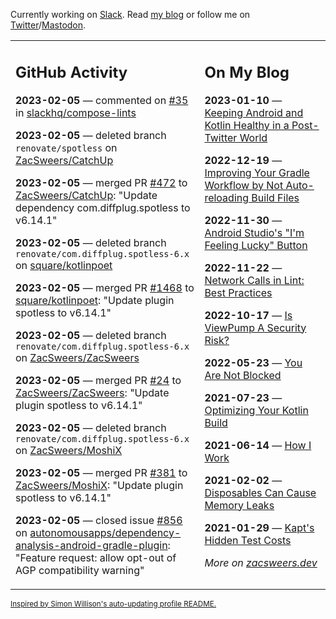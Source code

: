 Currently working on [Slack](https://slack.com/). Read [my blog](https://zacsweers.dev/) or follow me on [Twitter](https://twitter.com/ZacSweers)/[Mastodon](https://hachyderm.io/@ZacSweers).

<table><tr><td valign="top" width="60%">

## GitHub Activity
<!-- githubActivity starts -->
**2023-02-05** — commented on [#35](https://github.com/slackhq/compose-lints/issues/35#issuecomment-1418245924) in [slackhq/compose-lints](https://github.com/slackhq/compose-lints)

**2023-02-05** — deleted branch `renovate/spotless` on [ZacSweers/CatchUp](https://github.com/ZacSweers/CatchUp)

**2023-02-05** — merged PR [#472](https://github.com/ZacSweers/CatchUp/pull/472) to [ZacSweers/CatchUp](https://github.com/ZacSweers/CatchUp): "Update dependency com.diffplug.spotless to v6.14.1"

**2023-02-05** — deleted branch `renovate/com.diffplug.spotless-6.x` on [square/kotlinpoet](https://github.com/square/kotlinpoet)

**2023-02-05** — merged PR [#1468](https://github.com/square/kotlinpoet/pull/1468) to [square/kotlinpoet](https://github.com/square/kotlinpoet): "Update plugin spotless to v6.14.1"

**2023-02-05** — deleted branch `renovate/com.diffplug.spotless-6.x` on [ZacSweers/ZacSweers](https://github.com/ZacSweers/ZacSweers)

**2023-02-05** — merged PR [#24](https://github.com/ZacSweers/ZacSweers/pull/24) to [ZacSweers/ZacSweers](https://github.com/ZacSweers/ZacSweers): "Update plugin spotless to v6.14.1"

**2023-02-05** — deleted branch `renovate/com.diffplug.spotless-6.x` on [ZacSweers/MoshiX](https://github.com/ZacSweers/MoshiX)

**2023-02-05** — merged PR [#381](https://github.com/ZacSweers/MoshiX/pull/381) to [ZacSweers/MoshiX](https://github.com/ZacSweers/MoshiX): "Update plugin spotless to v6.14.1"

**2023-02-05** — closed issue [#856](https://github.com/autonomousapps/dependency-analysis-android-gradle-plugin/issues/856) on [autonomousapps/dependency-analysis-android-gradle-plugin](https://github.com/autonomousapps/dependency-analysis-android-gradle-plugin): "Feature request: allow opt-out of AGP compatibility warning"
<!-- githubActivity ends -->
</td><td valign="top" width="40%">

## On My Blog
<!-- blog starts -->
**2023-01-10** — [Keeping Android and Kotlin Healthy in a Post-Twitter World](https://www.zacsweers.dev/keeping-android-healthy/)

**2022-12-19** — [Improving Your Gradle Workflow by Not Auto-reloading Build Files](https://www.zacsweers.dev/improving-your-workflow-by-not-auto-reloading-build-files/)

**2022-11-30** — [Android Studio's "I'm Feeling Lucky" Button](https://www.zacsweers.dev/android-studios-im-feeling-lucky-button/)

**2022-11-22** — [Network Calls in Lint: Best Practices](https://www.zacsweers.dev/network-calls-in-lint-best-practices/)

**2022-10-17** — [Is ViewPump A Security Risk?](https://www.zacsweers.dev/is-viewpump-a-security-risk/)

**2022-05-23** — [You Are Not Blocked](https://www.zacsweers.dev/you-are-not-blocked/)

**2021-07-23** — [Optimizing Your Kotlin Build](https://www.zacsweers.dev/optimizing-your-kotlin-build/)

**2021-06-14** — [How I Work](https://www.zacsweers.dev/how-i-work/)

**2021-02-02** — [Disposables Can Cause Memory Leaks](https://www.zacsweers.dev/disposables-can-cause-memory-leaks/)

**2021-01-29** — [Kapt's Hidden Test Costs](https://www.zacsweers.dev/kapts-hidden-test-costs/)
<!-- blog ends -->
_More on [zacsweers.dev](https://zacsweers.dev/)_
</td></tr></table>

<sub><a href="https://simonwillison.net/2020/Jul/10/self-updating-profile-readme/">Inspired by Simon Willison's auto-updating profile README.</a></sub>
